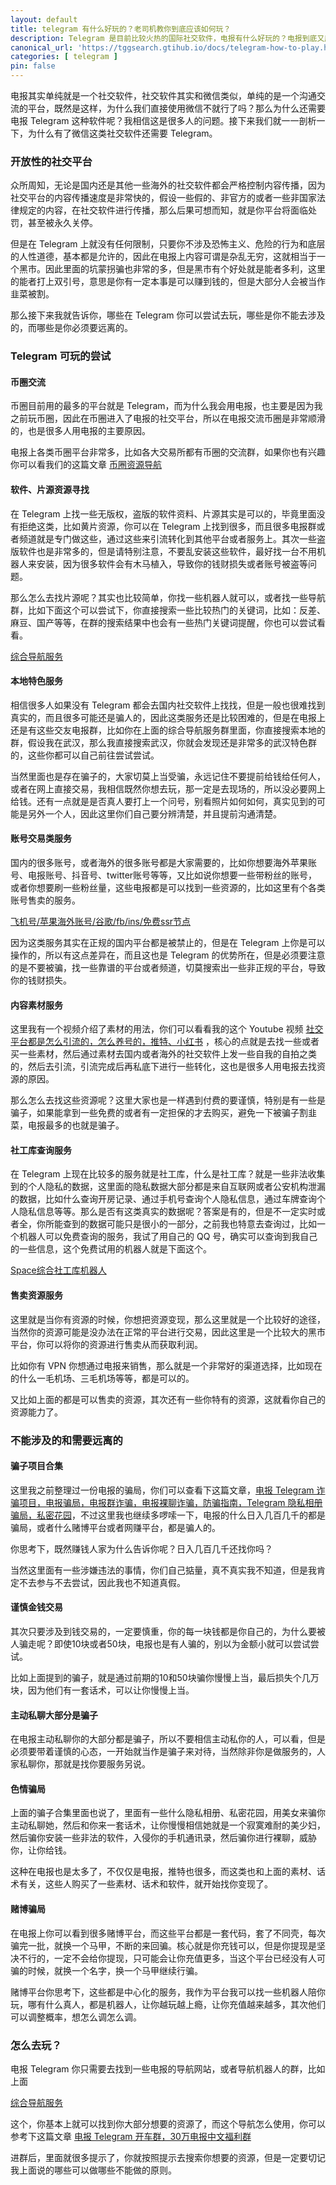 ```yaml
---
layout: default
title: telegram 有什么好玩的？老司机教你到底应该如何玩？
description: Telegram 是目前比较火热的国际社交软件，电报有什么好玩的？电报到底又应该如何玩呢？我相信这是很多人的困扰，那么今天就教大家一些好玩的电报知识，其次也会告诉大家有哪些骗局，避免被骗。
canonical_url: 'https://tggsearch.gtihub.io/docs/telegram-how-to-play.html'
categories: [ telegram ]
pin: false
---
```

电报其实单纯就是一个社交软件，社交软件其实和微信类似，单纯的是一个沟通交流的平台，既然是这样，为什么我们直接使用微信不就行了吗？那么为什么还需要电报 Telegram 这种软件呢？我相信这是很多人的问题。接下来我们就一一剖析一下，为什么有了微信这类社交软件还需要 Telegram。

### 开放性的社交平台
众所周知，无论是国内还是其他一些海外的社交软件都会严格控制内容传播，因为社交平台的内容传播速度是非常快的，假设一些假的、非官方的或者一些非国家法律规定的内容，在社交软件进行传播，那么后果可想而知，就是你平台将面临处罚，甚至被永久关停。

但是在 Telegram 上就没有任何限制，只要你不涉及恐怖主义、危险的行为和底层的人性道德，基本都是允许的，因此在电报上内容可谓是杂乱无穷，这就相当于一个黑市。因此里面的坑蒙拐骗也非常的多，但是黑市有个好处就是能者多利，这里的能者打上双引号，意思是你有一定本事是可以赚到钱的，但是大部分人会被当作韭菜被割。

那么接下来我就告诉你，哪些在 Telegram 你可以尝试去玩，哪些是你不能去涉及的，而哪些是你必须要远离的。

### Telegram 可玩的尝试

#### 币圈交流
币圈目前用的最多的平台就是 Telegram，而为什么我会用电报，也主要是因为我之前玩币圈，因此在币圈进入了电报的社交平台，所以在电报交流币圈是非常顺滑的，也是很多人用电报的主要原因。

电报上各类币圈平台非常多，比如各大交易所都有币圈的交流群，如果你也有兴趣你可以看我们的这篇文章 [币圈资源导航](./coins-index.html)

#### 软件、片源资源寻找
在 Telegram 上找一些无版权，盗版的软件资料、片源其实是可以的，毕竟里面没有拒绝这类，比如黄片资源，你可以在 Telegram 上找到很多，而且很多电报群或者频道就是专门做这些，通过这些来引流转化到其他平台或者服务上。其次一些盗版软件也是非常多的，但是请特别注意，不要乱安装这些软件，最好找一台不用机器人来安装，因为很多软件会有木马植入，导致你的钱财损失或者账号被盗等问题。

那么怎么去找片源呢？其实也比较简单，你找一些机器人就可以，或者找一些导航群，比如下面这个可以尝试下，你直接搜索一些比较热门的关键词，比如：反差、麻豆、国产等等，在群的搜索结果中也会有一些热门关键词提醒，你也可以尝试看看。

[综合导航服务](./302.html?target=https://t.me/chineseSearchService)

#### 本地特色服务
相信很多人如果没有 Telegram 都会去国内社交软件上找找，但是一般也很难找到真实的，而且很多可能还是骗人的，因此这类服务还是比较困难的，但是在电报上还是有这些交友电报群，比如你在上面的综合导航服务群里面，你直接搜索本地的群，假设我在武汉，那么我直接搜索武汉，你就会发现还是非常多的武汉特色群的，这些你都可以自己前往尝试尝试。

当然里面也是存在骗子的，大家切莫上当受骗，永远记住不要提前给钱给任何人，或者在网上直接交易，我相信既然你想去玩，那一定是去现场的，所以没必要网上给钱。还有一点就是是否真人要打上一个问号，别看照片如何如何，真实见到的可能是另外一个人，因此这里你们自己要分辨清楚，并且提前沟通清楚。

#### 账号交易类服务
国内的很多账号，或者海外的很多账号都是大家需要的，比如你想要海外苹果账号、电报账号、抖音号、twitter账号等等，又比如说你想要一些带粉丝的账号，或者你想要刷一些粉丝量，这些电报都是可以找到一些资源的，比如这里有个各类账号售卖的服务。

[飞机号/苹果海外账号/谷歌/fb/ins/免费ssr节点](./302.html?target=https://t.me/fjzhgxp)

因为这类服务其实在正规的国内平台都是被禁止的，但是在 Telegram 上你是可以操作的，所以有这点差异在，而且这也是 Telegram 的优势所在，但是必须要注意的是不要被骗，找一些靠谱的平台或者频道，切莫搜索出一些非正规的平台，导致你的钱财损失。

#### 内容素材服务
这里我有一个视频介绍了素材的用法，你们可以看看我的这个 Youtube 视频 [社交平台都是怎么引流的，怎么养号的，推特、小红书](./302.html?target=https://youtu.be/PQ0kEOLvAME) ，核心的点就是去找一些或者买一些素材，然后通过素材去国内或者海外的社交软件上发一些自我的自拍之类的，然后去引流，引流完成后再私底下进行一些转化，这也是很多人用电报去找资源的原因。

那么怎么去找这些资源呢？这里大家也是一样遇到付费的要谨慎，特别是有一些是骗子，如果能拿到一些免费的或者有一定担保的才去购买，避免一下被骗子割韭菜，电报最多的也就是骗子。

#### 社工库查询服务
在 Telegram 上现在比较多的服务就是社工库，什么是社工库？就是一些非法收集到的个人隐私的数据，这里面的隐私数据大部分都是来自互联网或者公安机构泄漏的数据，比如什么查询开房记录、通过手机号查询个人隐私信息，通过车牌查询个人隐私信息等等。那么是否有这类真实的数据呢？答案是有的，但是不一定实时或者全，你所能查到的数据可能只是很小的一部分，之前我也特意去查询过，比如一个机器人可以免费查询的服务，我试了用自己的 QQ 号，确实可以查询到我自己的一些信息，这个免费试用的机器人就是下面这个。

[Space综合社工库机器人](./302.html?target=https://t.me/SpaceSGK_bot)

#### 售卖资源服务
这里就是当你有资源的时候，你想把资源变现，那么这里就是一个比较好的途径，当然你的资源可能是没办法在正常的平台进行交易，因此这里是一个比较大的黑市平台，你可以将你的资源进行售卖从而获取利润。

比如你有 VPN 你想通过电报来销售，那么就是一个非常好的渠道选择，比如现在的什么一毛机场、三毛机场等等，都是可以的。

又比如上面的都是可以售卖的资源，其次还有一些你特有的资源，这就看你自己的资源能力了。

### 不能涉及的和需要远离的

#### 骗子项目合集
这里我之前整理过一份电报的骗局，你们可以查看下这篇文章，[电报 Telegram 诈骗项目，电报骗局，电报群诈骗，电报裸聊诈骗，防骗指南，Telegram 隐私相册骗局，私密花园](./telegram-scam.html)，不过这里我也继续多啰嗦一下，电报的什么日入几百几千的都是骗局，或者什么赌博平台或者网赚平台，都是骗人的。

你思考下，既然赚钱人家为什么告诉你呢？日入几百几千还找你吗？

当然这里面有一些涉嫌违法的事情，你们自己掂量，真不真实我不知道，但是我肯定不去参与不去尝试，因此我也不知道真假。

#### 谨慎金钱交易
其次只要涉及到钱交易的，一定要慎重，你的每一块钱都是你自己的，为什么要被人骗走呢？即使10块或者50块，电报也是有人骗的，别以为金额小就可以尝试尝试。

比如上面提到的骗子，就是通过前期的10和50块骗你慢慢上当，最后损失个几万块，因为他们有一套话术，可以让你慢慢上当。

#### 主动私聊大部分是骗子
在电报主动私聊你的大部分都是骗子，所以不要相信主动私你的人，可以看，但是必须要带着谨慎的心态，一开始就当作是骗子来对待，当然除非你是做服务的，人家私聊你，那就是找你要服务另说。

#### 色情骗局
上面的骗子合集里面也说了，里面有一些什么隐私相册、私密花园，用美女来骗你主动私聊她，然后和你来一套话术，让你慢慢相信她就是一个寂寞难耐的美少妇，然后骗你安装一些非法的软件，入侵你的手机通讯录，然后骗你进行裸聊，威胁你，让你给钱。

这种在电报也是太多了，不仅仅是电报，推特也很多，而这类也和上面的素材、话术有关，这些人购买了一些素材、话术和软件，就开始找你变现了。

#### 赌博骗局
在电报上你可以看到很多赌博平台，而这些平台都是一套代码，套了不同壳，每次骗完一批，就换一个马甲，不断的来回骗。核心就是你充钱可以，但是你提现是坚决不行的，一定不会给你提现，只可能会让你充值更多，当这个平台已经没有人可骗的时候，就换一个名字，换一个马甲继续行骗。

赌博平台你思考下，这些都是中心化的服务，我作为平台我可以找一些机器人陪你玩，哪有什么真人，都是机器人，让你越玩越上瘾，让你充值越来越多，其次他们可以调整概率，想怎么调怎么调。

### 怎么去玩？
电报 Telegram 你只需要去找到一些电报的导航网站，或者导航机器人的群，比如上面

[综合导航服务](./302.html?target=https://t.me/chineseSearchService)

这个，你基本上就可以找到你大部分想要的资源了，而这个导航怎么使用，你可以参考下这篇文章 [电报 Telegram 开车群，30万电报中文福利群](./telegram-driver-bus.html)

进群后，里面就很多提示了，你就按照提示去搜索你想要的资源，但是一定要切记我上面说的哪些可以做哪些不能做的原则。

